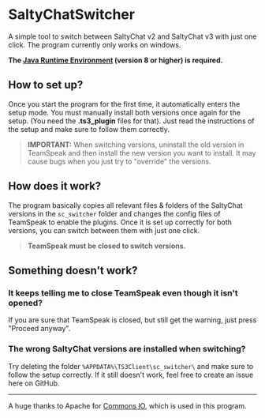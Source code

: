# SaltyChatSwitcher
A simple tool to switch between SaltyChat v2 and SaltyChat v3 with just one click.
The program currently only works on windows.  
  
**The [Java Runtime Environment](https://www.java.com/en/download/) (version 8 or higher) is required.**

## How to set up?
Once you start the program for the first time, it automatically enters the setup mode.
You must manually install both versions once again for the setup. (You need the **.ts3_plugin** files for that).
Just read the instructions of the setup and make sure to follow them correctly.

> **IMPORTANT:** When switching versions, uninstall the old version in TeamSpeak and then install the new version you want to install.
It may cause bugs when you just try to "override" the versions.

## How does it work?
The program basically copies all relevant files & folders of the SaltyChat versions in the `sc_switcher` folder and changes the config files of TeamSpeak to enable the plugins.
Once it is set up correctly for both versions, you can switch between them with just one click.
> **TeamSpeak must be closed to switch versions.**

## Something doesn't work?
### It keeps telling me to close TeamSpeak even though it isn't opened?
If you are sure that TeamSpeak is closed, but still get the warning, just press "Proceed anyway".

### The wrong SaltyChat versions are installed when switching?
Try deleting the folder `%APPDATA%\TS3Client\sc_switcher\` and make sure to follow the setup correctly. If it still doesn't work, feel free to create an issue here on GitHub.

---
A huge thanks to Apache for [Commons IO](https://commons.apache.org/proper/commons-io/), which is used in this program.
